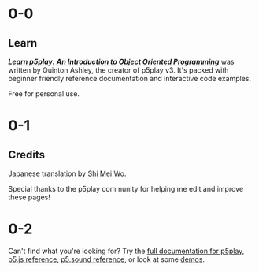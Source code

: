 # 0-0

## Learn

[**_Learn p5play: An Introduction to Object Oriented Programming_**](.) was written by Quinton Ashley, the creator of p5play v3. It's packed with beginner friendly reference documentation and interactive code examples.

Free for personal use.

# 0-1

## Credits

Japanese translation by [Shi Mei Wo](https://github.com/ShiMeiWo).

Special thanks to the p5play community for helping me edit and improve these pages!

# 0-2

Can't find what you're looking for? Try the [full documentation for p5play](/docs/Sprite.html), [p5.js reference](https://p5js.org/reference/), [p5.sound reference](https://p5js.org/reference/#/libraries/p5.sound), or look at some [demos](https://openprocessing.org/user/350295?o=35&view=sketches).

